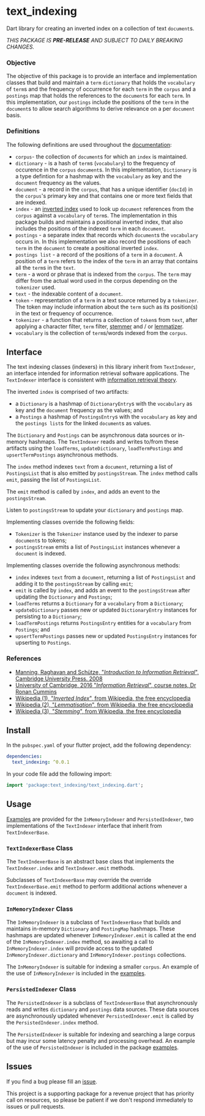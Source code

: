 <!-- 
BSD 3-Clause License
Copyright (c) 2022, GM Consult Pty Ltd
All rights reserved. 
-->

# text_indexing

Dart library for creating an inverted index on a collection of text `document`s.

*THIS PACKAGE IS **PRE-RELEASE** AND SUBJECT TO DAILY BREAKING CHANGES.*

### Objective

The objective of this package is to provide an interface and implementation classes that build and maintain  a `term` `dictionary` that holds the `vocabulary` of `term`s and the frequency of occurrence for each `term` in the `corpus` and a `postings` map that holds the references to the `document`s for each `term`. In this implementation, our `postings` include the positions of the `term` in the `document`s to allow search algorithms to derive relevance on a per `document` basis.

### Definitions

The following definitions are used throughout the [documentation](https://pub.dev/documentation/text_indexing/latest/):

* `corpus`- the collection of `document`s for which an `index` is maintained.
* `dictionary` - is a hash of `term`s (`vocabulary`) to the frequency of occurence in the `corpus` `document`s. In this implementation, `Dictionary` is a type defintion for a hashmap with the `vocabulary` as key and the `document` frequency as the values.
* `document` - a record in the `corpus`, that has a unique identifier (`docId`) in the `corpus`'s primary key and that contains one or more text fields that are indexed.
* `index` - an [inverted index](https://en.wikipedia.org/wiki/Inverted_index) used to look up `document` references from the `corpus` against a `vocabulary` of `term`s. The implementation in this package builds and maintains a positional inverted index, that also includes the positions of the indexed `term` in each `document`.
* `postings` - a separate index that records which `document`s the `vocabulary` occurs in. In this implementation we also record the positions of each `term` in the `document` to create a positional inverted `index`.
* `postings list` - a record of the positions of a `term` in a `document`. A position of a `term` refers to the index of the `term` in an array that contains all the `term`s in the `text`.
* `term` - a word or phrase that is indexed from the `corpus`. The `term` may differ from the actual word used in the corpus depending on the `tokenizer` used.
* `text` - the indexable content of a `document`.
* `token` - representation of a `term` in a text source returned by a `tokenizer`. The token may include information about the `term` such as its position(s) in the text or frequency of occurrence.
* `tokenizer` - a function that returns a collection of `token`s from `text`, after applying a character filter, `term` filter, [stemmer](https://en.wikipedia.org/wiki/Stemming) and / or [lemmatizer](https://en.wikipedia.org/wiki/Lemmatisation).
* `vocabulary` is the collection of `term`s/words indexed from the `corpus`.

## Interface

The text indexing classes (indexers) in this library inherit from `TextIndexer`, an interface intended for information retrieval software applications. The `TextIndexer` interface is consistent with [information retrieval theory](https://nlp.stanford.edu/IR-book/pdf/irbookonlinereading.pdf).

The inverted `index` is comprised of two artifacts:
* a `Dictionary` is a hashmap of `DictionaryEntry`s with the `vocabulary` as key and the `document` frequency as the values; and
* a `Postings` a hashmap of `PostingsEntry`s with the `vocabulary` as key and the `postings list`s for the linked `document`s as values.

The `Dictionary` and `Postings` can be asynchronous data sources or in-memory hashmaps.  The `TextIndexer` reads and writes to/from these artifacts using the `loadTerms`, `updateDictionary`, `loadTermPostings` and `upsertTermPostings` asynchronous methods.

The `index` method indexes `text` from a `document`, returning a list of `PostingsList` that is also emitted by `postingsStream`. The `index` method calls `emit`, passing the list of `PostingsList`.

The `emit` method is called by `index`, and adds an event to the `postingsStream`.

Listen to `postingsStream` to update your `dictionary` and `postings` map.

Implementing classes override the following fields:
* `Tokenizer` is the `Tokenizer` instance used by the indexer to parse `document`s to tokens;
* `postingsStream` emits a list of `PostingsList` instances whenever a `document` is indexed.

Implementing classes override the following asynchronous methods:
* `index` indexes `text` from a `document`, returning a list of `PostingsList` and adding it to the `postingsStream` by calling `emit`;
* `emit` is called by `index`, and adds an event to the `postingsStream` after updating the `Dictionary` and `Postings`;
* `loadTerms` returns a `Dictionary` for a `vocabulary` from a `Dictionary`;
* `updateDictionary` passes new or updated `DictionaryEntry` instances for persisting to a `Dictionary`;
* `loadTermPostings` returns `PostingsEntry` entities for a `vocabulary` from `Postings`; and
* `upsertTermPostings` passes new or updated `PostingsEntry` instances for upserting to `Postings`.

### References

* [Manning, Raghavan and Schütze, "*Introduction to Information Retrieval*", Cambridge University Press. 2008](https://nlp.stanford.edu/IR-book/pdf/irbookprint.pdf)
* [University of Cambridge, 2016 "*Information Retrieval*", course notes, Dr Ronan Cummins](https://www.cl.cam.ac.uk/teaching/1516/InfoRtrv/)
* [Wikipedia (1), "*Inverted Index*", from Wikipedia, the free encyclopedia](https://en.wikipedia.org/wiki/Inverted_index)
* [Wikipedia (2), "*Lemmatisation*", from Wikipedia, the free encyclopedia](https://en.wikipedia.org/wiki/Lemmatisation)
* [Wikipedia (3), "*Stemming*", from Wikipedia, the free encyclopedia](https://en.wikipedia.org/wiki/Stemming)

## Install

In the `pubspec.yaml` of your flutter project, add the following dependency:

```yaml
dependencies:
  text_indexing: ^0.0.1
```

In your code file add the following import:

```dart
import 'package:text_indexing/text_indexing.dart';
```

## Usage

[Examples](https://pub.dev/packages/text_indexing/example) are provided for the `InMemoryIndexer` and `PersistedIndexer`, two implementations of the `TextIndexer` interface that inherit from `TextIndexerBase`.

### `TextIndexerBase` Class

The `TextIndexerBase` is an abstract base class that implements the `TextIndexer.index` and `TextIndexer.emit` methods.  

Subclasses of `TextIndexerBase` may override the override `TextIndexerBase.emit` method to perform additional actions whenever a `document` is indexed.

### `InMemoryIndexer` Class

The `InMemoryIndexer` is a subclass of `TextIndexerBase` that builds and maintains in-memory `Dictionary` and `PostingMap` hashmaps. These hashmaps are updated whenever `InMemoryIndexer.emit` is called at the end of the `InMemoryIndexer.index` method, so awaiting a call to `InMemoryIndexer.index` will provide access to the updated `InMemoryIndexer.dictionary` and `InMemoryIndexer.postings` collections. 

The `InMemoryIndexer` is suitable for indexing a smaller `corpus`. An example of the use of `InMemoryIndexer` is included in the [examples](https://pub.dev/packages/text_indexing/example).

### `PersistedIndexer` Class

The `PersistedIndexer` is a subclass of `TextIndexerBase` that asynchronously reads and writes `dictionary` and `postings` data sources. These data sources are asynchronously updated whenever `PersistedIndexer.emit` is called by the `PersistedIndexer.index` method. 

The `PersistedIndexer` is suitable for indexing and searching a large corpus but may incur some latency penalty and processing overhead. An example of the use of `PersistedIndexer` is included in the package [examples](https://pub.dev/packages/text_indexing/example).

## Issues

If you find a bug please fill an [issue](https://github.com/GM-Consult-Pty-Ltd/text_indexing/issues).  

This project is a supporting package for a revenue project that has priority call on resources, so please be patient if we don't respond immediately to issues or pull requests.


